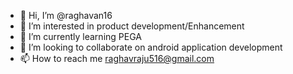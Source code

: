 - 👋 Hi, I’m @raghavan16
- 👀 I’m interested in product development/Enhancement
- 🌱 I’m currently learning PEGA
- 💞️ I’m looking to collaborate on android application development
- 📫 How to reach me raghavraju516@gmail.com

<!---
raghavan16/raghavan16 is a ✨ special ✨ repository because its `README.md` (this file) appears on your GitHub profile.
You can click the Preview link to take a look at your changes.
--->
